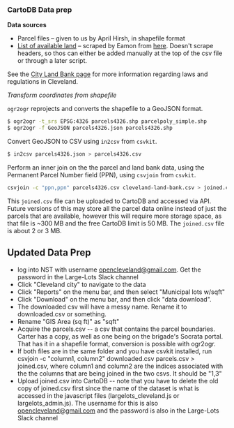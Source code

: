 ### CartoDB Data prep

**Data sources**
* Parcel files – given to us by April Hirsh, in shapefile format
* [List of available land](https://github.com/opencleveland/web-scraping) – scraped by Eamon from [here](http://cd.city.cleveland.oh.us/scripts/cityport.php). Doesn't scrape headers, so thos can either be added manually at the top of the csv file or through a later script.

See the [City Land Bank page](http://www.city.cleveland.oh.us/CityofCleveland/Home/Government/CityAgencies/CommunityDevelopment/LandBank?_piref34_1378101_34_12995_12995.tabstring=Pricing) for more information regarding laws and regulations in Cleveland.

*Transform coordinates from shapefile*

`ogr2ogr` reprojects and converts the shapefile to a GeoJSON format.

```bash
$ ogr2ogr -t_srs EPSG:4326 parcels4326.shp parcelpoly_simple.shp 
$ ogr2ogr -f GeoJSON parcels4326.json parcels4326.shp
```

Convert GeoJSON to CSV using `in2csv` from `csvkit`.

```bash
$ in2csv parcels4326.json > parcels4326.csv
```

Perform an inner join on the the parcel and land bank data, using the Permanent Parcel Number field (PPN), using `csvjoin` from `csvkit`.
```bash
csvjoin -c "ppn,ppn" parcels4326.csv cleveland-land-bank.csv > joined.csv
```
This `joined.csv` file can be uploaded to CartoDB and accessed via API. Future versions of this may store all the parcel data online instead of just the parcels that are available, however this will require more storage space, as that file is ~300 MB and the free CartoDB limit is 50 MB. The `joined.csv` file is about 2 or 3 MB.

## Updated Data Prep

* log into NST with username opencleveland@gmail.com. Get the password in the Large-Lots Slack channel
* Click "Cleveland city" to navigate to the data
* Click "Reports" on the menu bar, and then select "Municipal lots w/sqft"
* Click "Download" on the menu bar, and then click "data download".
* The downloaded csv will have a messy name. Rename it to downloaded.csv or something.
* Rename "GIS Area (sq ft)" as "sqft"
* Acquire the parcels.csv -- a csv that contains the parcel boundaries. Carter has a copy, as well as one being on the brigade's Socrata portal. That has it in a shapefile format, conversion is possible with ogr2ogr.
* If both files are in the same folder and you have csvkit installed, run csvjoin -c "column1, column2" downloaded.csv parcels.csv > joined.csv, where column1 and column2 are the indices associated with the the columns that are being joined in the two csvs. It should be "1,3"
* Upload joined.csv into CartoDB -- note that you have to delete the old copy of joined.csv first since the name of the dataset is what is accessed in the javascript files (largelots_cleveland.js or largelots_admin.js). The username for this is also opencleveland@gmail.com and the password is also in the Large-Lots Slack channel

